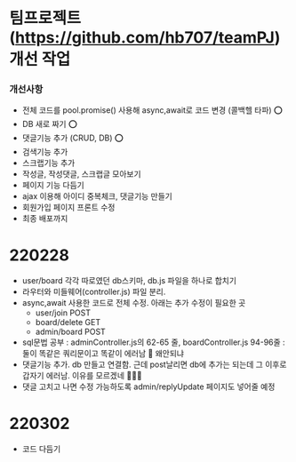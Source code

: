 # 팀프로젝트 (https://github.com/hb707/teamPJ) 개선 작업

### 개선사항
- 전체 코드를 pool.promise() 사용해 async,await로 코드 변경 (콜백헬 타파) ⭕️
- DB 새로 짜기 ⭕️
- 댓글기능 추가 (CRUD, DB) ⭕️
- 검색기능 추가
- 스크랩기능 추가
- 작성글, 작성댓글, 스크랩글 모아보기
- 페이지 기능 다듬기
- ajax 이용해 아이디 중복체크, 댓글기능 만들기
- 회원가입 페이지 프론트 수정
- 최종 배포까지


# 220228
- user/board 각각 따로였던 db스키마, db.js 파일을 하나로 합치기 
- 라우터와 미들웨어(controller.js) 파일 분리.
- async,await 사용한 코드로 전체 수정. 아래는 추가 수정이 필요한 곳
   - user/join POST
   - board/delete GET
   - admin/board POST
- sql문법 공부 : adminController.js의 62-65 줄, boardController.js 94-96줄 : 둘이 똑같은 쿼리문이고 똑같이 에러남 🤯 왜안되냐
- 댓글기능 추가. db 만들고 연결함. 근데 post날리면 db에 추가는 되는데 그 이후로 갑자기 에러남. 이유를 모르겠네 🤯🤯🤯
- 댓글 고치고 나면 수정 가능하도록 admin/replyUpdate 페이지도 넣어줄 예정


# 220302
- 코드 다듬기

